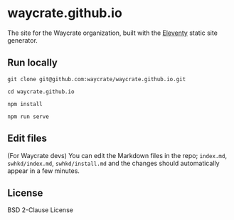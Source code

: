 # waycrate.github.io

The site for the Waycrate organization, built with the
[Eleventy](https://www.11ty.dev/) static site generator.

## Run locally

```git clone git@github.com:waycrate/waycrate.github.io.git```

```cd waycrate.github.io```

```npm install```

```npm run serve```

## Edit files

(For Waycrate devs) You can edit the Markdown files in the repo;
`index.md`, `swhkd/index.md`, `swhkd/install.md`
and the changes should automatically appear in a few minutes.

## License

BSD 2-Clause License
